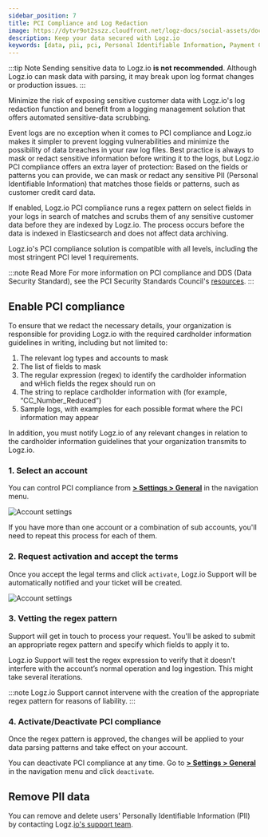 ```yaml
---
sidebar_position: 7
title: PCI Compliance and Log Redaction
image: https://dytvr9ot2sszz.cloudfront.net/logz-docs/social-assets/docs-social.jpg
description: Keep your data secured with Logz.io
keywords: [data, pii, pci, Personal Identifiable Information, Payment Card Industry, private data]
---
```


:::tip Note
Sending sensitive data to Logz.io **is not recommended**. Although Logz.io can mask data with parsing, it may break upon log format changes or production issues.
:::


Minimize the risk of exposing sensitive customer data with Logz.io's log redaction function and benefit from a logging management solution that offers
automated sensitive-data scrubbing.

Event logs are no exception when it comes to PCI compliance and Logz.io makes it simpler to prevent logging vulnerabilities and minimize the possibility of data breaches in your raw log files.
Best practice is always to mask or redact sensitive information before writing it to the logs, but Logz.io PCI compliance offers an extra layer of protection: Based on the fields or patterns you can provide, we can mask or redact any sensitive PII (Personal Identifiable Information) that matches those fields or patterns, such as customer credit card data. 

If enabled, Logz.io PCI compliance runs a regex pattern on select fields in your logs in search of matches and scrubs them of any sensitive customer data before they are indexed by Logz.io. The process occurs before the data is indexed in Elasticsearch and does not affect data archiving.

Logz.io's PCI compliance solution is compatible with all levels,
including the most stringent PCI level 1 requirements.

:::note Read More
For more information on PCI compliance and DDS (Data Security Standard), see the PCI Security Standards Council's [resources](https://www.pcisecuritystandards.org/).
:::

## Enable PCI compliance

To ensure that we redact the necessary details, your organization is responsible for providing Logz.io with the required cardholder information guidelines in writing, including but not limited to:

1.  The relevant log types and accounts to mask
1.  The list of fields to mask
1.  The regular expression (regex) to identify the cardholder information and wHich fields the regex should run on
1.  The string to replace cardholder information with (for example, “CC_Number_Reduced”) 
1.  Sample logs, with examples for each possible format where the PCI information may appear

In addition, you must notify Logz.io of any relevant changes in relation to the cardholder information guidelines that your organization transmits to Logz.io.


### 1. Select an account

You can control PCI compliance from [**<i class="li li-gear"></i> > Settings > General**](https://app.logz.io/#/dashboard/settings/general) in the navigation menu.

![Account settings](https://dytvr9ot2sszz.cloudfront.net/logz-docs/accounts/pci-activate_aug2021.png)


If you have more than one account or a combination of sub accounts, you'll need to repeat this process for each of them.

### 2. Request activation and accept the terms

Once you accept the legal terms and click `activate`, Logz.io Support will be automatically notified and your ticket will be created.

![Account settings](https://dytvr9ot2sszz.cloudfront.net/logz-docs/accounts/pci_aug2021.png)

### 3. Vetting the regex pattern

Support will get in touch to process your request. You'll be asked to submit an appropriate regex pattern and specify which fields to apply it to.

Logz.io Support will test the regex expression to verify that it doesn't interfere with the account’s normal operation and log ingestion. This might take several iterations.

:::note
Logz.io Support cannot intervene with the creation of the appropriate regex pattern for reasons of liability.
:::

### 4. Activate/Deactivate PCI compliance

Once the regex pattern is approved, the changes will be applied to your data parsing patterns and take effect on your account.

You can deactivate PCI compliance at any time. Go to [**<i class="li li-gear"></i> > Settings > General**](https://app.logz.io/#/dashboard/settings/general) in the navigation menu and click `deactivate`.

## Remove PII data

You can remove and delete users' Personally Identifiable Information (PII) by contacting Logz.[io's support team](mailto:help@logz.io).